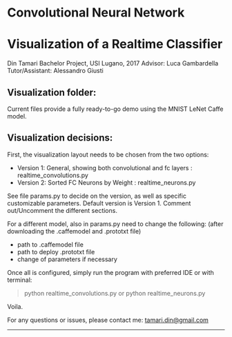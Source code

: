 
# Convolutional Neural Network
# Visualization of a Realtime Classifier

Din Tamari
Bachelor Project, USI Lugano, 2017
Advisor: Luca Gambardella
Tutor/Assistant: Alessandro Giusti


## Visualization folder:
Current files provide a fully ready-to-go demo using the MNIST LeNet Caffe model.

## Visualization decisions:
First, the visualization layout needs to be chosen from the two options:
- Version 1: General, showing both convolutional and fc layers : realtime_convolutions.py
- Version 2: Sorted FC Neurons by Weight : realtime_neurons.py

See file params.py to decide on the version, as well as specific customizable parameters.
Default version is Version 1. Comment out/Uncomment the different sections.

For a different model, also in params.py need to change the following:
(after downloading the .caffemodel and .prototxt file)
- path to .caffemodel file
- path to deploy .prototxt file
- change of parameters if necessary


Once all is configured, simply run the program with preferred IDE or with terminal:
> python realtime_convolutions.py
or
> python realtime_neurons.py

Voila.

For any questions or issues, please contact me:
tamari.din@gmail.com


----------------------------------------------------------------------------------------------------------
